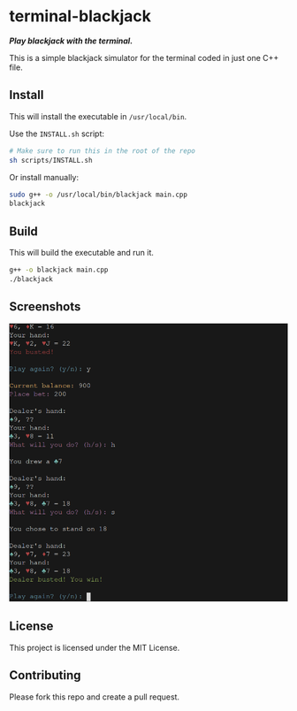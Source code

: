 # terminal-blackjack

***Play blackjack with the terminal.***

This is a simple blackjack simulator for the terminal coded in
just one C++ file.

## Install

This will install the executable in `/usr/local/bin`.

Use the `INSTALL.sh` script:

```bash
# Make sure to run this in the root of the repo
sh scripts/INSTALL.sh
```

Or install manually:

```bash
sudo g++ -o /usr/local/bin/blackjack main.cpp
blackjack
```

## Build

This will build the executable and run it.

```bash
g++ -o blackjack main.cpp
./blackjack
```

## Screenshots

<img src="https://github.com/kubgus/terminal-blackjack/raw/main/screenshots/1.png" alt="Screenshot of terminal-blackjack" width="512">

## License

This project is licensed under the MIT License.

## Contributing

Please fork this repo and create a pull request.
